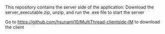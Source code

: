 This repository contains the server side of the application: Download the server_executable.zip, unzip, and run the .exe file to start the server

Go to https://github.com/hsunami10/MultiThread-clientside-IM to download the client